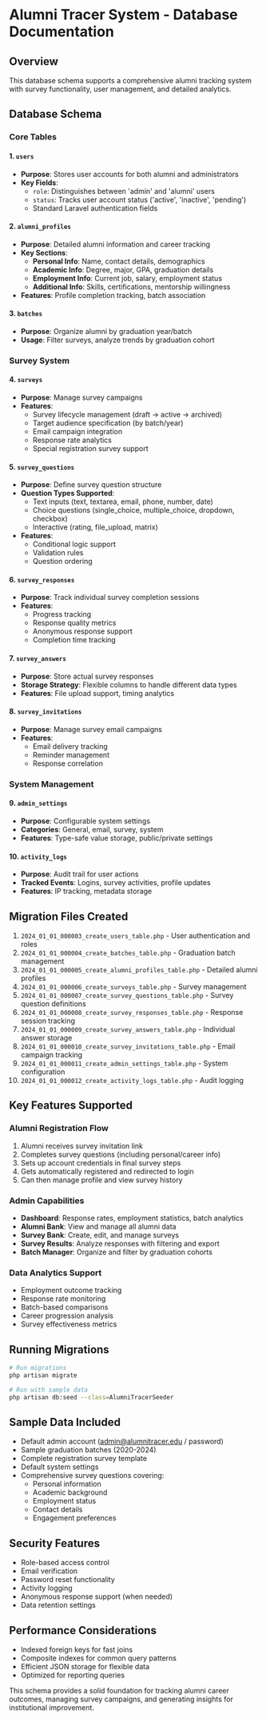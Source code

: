 # Alumni Tracer System - Database Documentation

## Overview

This database schema supports a comprehensive alumni tracking system with survey functionality, user management, and detailed analytics.

## Database Schema

### Core Tables

#### 1. `users`

- **Purpose**: Stores user accounts for both alumni and administrators
- **Key Fields**:
    - `role`: Distinguishes between 'admin' and 'alumni' users
    - `status`: Tracks user account status ('active', 'inactive', 'pending')
    - Standard Laravel authentication fields

#### 2. `alumni_profiles`

- **Purpose**: Detailed alumni information and career tracking
- **Key Sections**:
    - **Personal Info**: Name, contact details, demographics
    - **Academic Info**: Degree, major, GPA, graduation details
    - **Employment Info**: Current job, salary, employment status
    - **Additional Info**: Skills, certifications, mentorship willingness
- **Features**: Profile completion tracking, batch association

#### 3. `batches`

- **Purpose**: Organize alumni by graduation year/batch
- **Usage**: Filter surveys, analyze trends by graduation cohort

### Survey System

#### 4. `surveys`

- **Purpose**: Manage survey campaigns
- **Features**:
    - Survey lifecycle management (draft → active → archived)
    - Target audience specification (by batch/year)
    - Email campaign integration
    - Response rate analytics
    - Special registration survey support

#### 5. `survey_questions`

- **Purpose**: Define survey question structure
- **Question Types Supported**:
    - Text inputs (text, textarea, email, phone, number, date)
    - Choice questions (single_choice, multiple_choice, dropdown, checkbox)
    - Interactive (rating, file_upload, matrix)
- **Features**:
    - Conditional logic support
    - Validation rules
    - Question ordering

#### 6. `survey_responses`

- **Purpose**: Track individual survey completion sessions
- **Features**:
    - Progress tracking
    - Response quality metrics
    - Anonymous response support
    - Completion time tracking

#### 7. `survey_answers`

- **Purpose**: Store actual survey responses
- **Storage Strategy**: Flexible columns to handle different data types
- **Features**: File upload support, timing analytics

#### 8. `survey_invitations`

- **Purpose**: Manage survey email campaigns
- **Features**:
    - Email delivery tracking
    - Reminder management
    - Response correlation

### System Management

#### 9. `admin_settings`

- **Purpose**: Configurable system settings
- **Categories**: General, email, survey, system
- **Features**: Type-safe value storage, public/private settings

#### 10. `activity_logs`

- **Purpose**: Audit trail for user actions
- **Tracked Events**: Logins, survey activities, profile updates
- **Features**: IP tracking, metadata storage

## Migration Files Created

1. `2024_01_01_000003_create_users_table.php` - User authentication and roles
2. `2024_01_01_000004_create_batches_table.php` - Graduation batch management
3. `2024_01_01_000005_create_alumni_profiles_table.php` - Detailed alumni profiles
4. `2024_01_01_000006_create_surveys_table.php` - Survey management
5. `2024_01_01_000007_create_survey_questions_table.php` - Survey question definitions
6. `2024_01_01_000008_create_survey_responses_table.php` - Response session tracking
7. `2024_01_01_000009_create_survey_answers_table.php` - Individual answer storage
8. `2024_01_01_000010_create_survey_invitations_table.php` - Email campaign tracking
9. `2024_01_01_000011_create_admin_settings_table.php` - System configuration
10. `2024_01_01_000012_create_activity_logs_table.php` - Audit logging

## Key Features Supported

### Alumni Registration Flow

1. Alumni receives survey invitation link
2. Completes survey questions (including personal/career info)
3. Sets up account credentials in final survey steps
4. Gets automatically registered and redirected to login
5. Can then manage profile and view survey history

### Admin Capabilities

- **Dashboard**: Response rates, employment statistics, batch analytics
- **Alumni Bank**: View and manage all alumni data
- **Survey Bank**: Create, edit, and manage surveys
- **Survey Results**: Analyze responses with filtering and export
- **Batch Manager**: Organize and filter by graduation cohorts

### Data Analytics Support

- Employment outcome tracking
- Response rate monitoring
- Batch-based comparisons
- Career progression analysis
- Survey effectiveness metrics

## Running Migrations

```bash
# Run migrations
php artisan migrate

# Run with sample data
php artisan db:seed --class=AlumniTracerSeeder
```

## Sample Data Included

- Default admin account (admin@alumnitracer.edu / password)
- Sample graduation batches (2020-2024)
- Complete registration survey template
- Default system settings
- Comprehensive survey questions covering:
    - Personal information
    - Academic background
    - Employment status
    - Contact details
    - Engagement preferences

## Security Features

- Role-based access control
- Email verification
- Password reset functionality
- Activity logging
- Anonymous response support (when needed)
- Data retention settings

## Performance Considerations

- Indexed foreign keys for fast joins
- Composite indexes for common query patterns
- Efficient JSON storage for flexible data
- Optimized for reporting queries

This schema provides a solid foundation for tracking alumni career outcomes, managing survey campaigns, and generating insights for institutional improvement.
